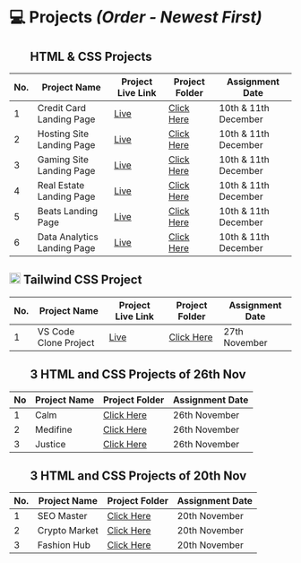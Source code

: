 # 💻 Projects *(Order - Newest First)*

<!-- ### [Real Estate Landing Page](./7.%20Real%20Estate%20Landing%20Page/)
***Real Estate Landing Page Live Link -** [https://bright-croissant-78fd8e.netlify.app/](https://bright-croissant-78fd8e.netlify.app/)*

### [Gaming Site Landing Page](./6.%20Gaming%20Site%20Landing%20Page/)
***Gaming Site Landing Page Live Link -** [https://friendly-churros-11f90b.netlify.app/](https://friendly-churros-11f90b.netlify.app/)*

### [Hosting Site Landing Page](./5.%20Hosting%20Site%20Landing%20Page/)
***Hosting Site Landing Page Live Link -** [https://golden-cassata-eb391c.netlify.app/](https://golden-cassata-eb391c.netlify.app/)*

### [Credit Card Landing Page Using Tailwind CSS](./4.%20Credit%20Card%20Landing%20Page/)
***Credit Card Landing Page Live Link -** [https://harmonious-chimera-8e5272.netlify.app/](https://harmonious-chimera-8e5272.netlify.app/)*

### [VS Code Clone With Tailwind CSS](./3.Project%2027th%20Nov%20VS%20Code%20Clone/)
***VS Code Clone Live Link -** [https://singular-duckanoo-feab3a.netlify.app/](https://singular-duckanoo-feab3a.netlify.app/)*

### [3 HTML and CSS Projects of 26th Nov](./2.%20Project%2026th%20Nov/)

### [3 HTML and CSS Projects of 20th Nov](./1.%20Project%2020th%20Nov/) -->


## <img height="16px" src="https://www.w3.org/html/logo/badge/html5-badge-h-solo.png"><img height="16px" src="https://user-images.githubusercontent.com/110087385/210600757-c5cd4168-1913-4cb9-8c09-1d43f9a7565b.png"> HTML & CSS Projects

| No. 	| **Project Name** | **Project Live Link** | **Project Folder** | **Assignment Date**  	|
|-----	|-----------------------------	|-------------------------------------------------------	|----------------------------------------------------------------------	|----------------------	|
| 1   	| Credit Card Landing Page    	| [Live](https://harmonious-chimera-8e5272.netlify.app/) 	| [Click Here](./4.%20Credit%20Card%20Landing%20Page/)  	| 10th & 11th December 	|
| 2   	| Hosting Site Landing Page   	| [Live](https://golden-cassata-eb391c.netlify.app/)     	| [Click Here](./5.%20Hosting%20Site%20Landing%20Page/) 	| 10th & 11th December 	|
| 3   	| Gaming Site Landing Page    	| [Live](https://friendly-churros-11f90b.netlify.app/)   	| [Click Here](./6.%20Gaming%20Site%20Landing%20Page/)  	| 10th & 11th December 	|
| 4   	| Real Estate Landing Page    	| [Live](https://bright-croissant-78fd8e.netlify.app/)      | [Click Here](./7.%20Real%20Estate%20Landing%20Page/)   | 10th & 11th December 	|
| 5   	| Beats Landing Page          	| [Live](https://beatsaudiohq.netlify.app/)                 | [Click Here](./8.%20Beats%20Landing%20Page/)           | 10th & 11th December 	|
| 6   	| Data Analytics Landing Page   | [Live](https://data-lab.netlify.app/)                     | [Click Here](./9.%20Data%20Analytics%20Landing%20Page/)| 10th & 11th December 	|


## <img height="20px" src="https://user-images.githubusercontent.com/110087385/210603643-e581d4a4-9ecc-41a3-bf6a-e05bc6123496.png"> Tailwind CSS Project

| No. 	| **Project Name**      	| **Project Live Link**                                	| **Project Folder**                                                        	| Assignment Date 	|
|-----	|-----------------------	|------------------------------------------------------	|---------------------------------------------------------------------------	|-----------------	|
| 1   	| VS Code Clone Project 	| [Live](https://singular-duckanoo-feab3a.netlify.app) 	| [Click Here](./3.Project%2027th%20Nov%20VS%20Code%20Clone) 	| 27th November   	|

## <img height="16px" src="https://www.w3.org/html/logo/badge/html5-badge-h-solo.png"><img height="16px" src="https://user-images.githubusercontent.com/110087385/210600757-c5cd4168-1913-4cb9-8c09-1d43f9a7565b.png"> 3 HTML and CSS Projects of 26th Nov

| No 	| **Project Name** 	| **Project Folder**                                                    	| **Assignment Date** 	|
|----	|------------------	|-----------------------------------------------------------------------	|---------------------	|
| 1  	| Calm             	| [Click Here](./2.%20Project%2026th%20Nov/Project%201/) 	| 26th November       	|
| 2  	| Medifine         	| [Click Here](./2.%20Project%2026th%20Nov/Project%202/) 	| 26th November       	|
| 3  	| Justice          	| [Click Here](./2.%20Project%2026th%20Nov/Project%203/) 	| 26th November       	|


## <img height="16px" src="https://www.w3.org/html/logo/badge/html5-badge-h-solo.png"><img height="16px" src="https://user-images.githubusercontent.com/110087385/210600757-c5cd4168-1913-4cb9-8c09-1d43f9a7565b.png"> 3 HTML and CSS Projects of 20th Nov

| No. 	| **Project Name** 	| **Project Folder**                                                                  	| Assignment Date 	|
|-----	|------------------	|-------------------------------------------------------------------------------------	|-----------------	|
| 1   	| SEO Master       	| [Click Here](./1.%20Project%2020th%20Nov/FSJS%202.0%20Project%2001/) 	| 20th November   	|
| 2   	| Crypto Market    	| [Click Here](./1.%20Project%2020th%20Nov/FSJS%202.0%20Project%2002/) 	| 20th November   	|
| 3   	| Fashion Hub      	| [Click Here](./1.%20Project%2020th%20Nov/FSJS%202.0%20Project%2003/) 	| 20th November   	|
